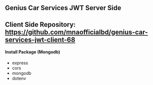 ## Genius Car Services JWT Server Side 

## Client Side Repository: https://github.com/mnaofficialbd/genius-car-services-jwt-client-68

#### Install Package (Mongodb)
- express
- cors
- mongodb
- dotenv